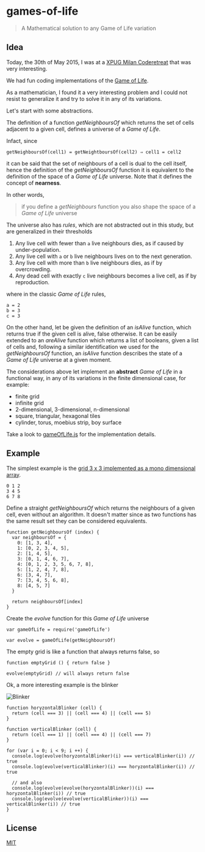 # games-of-life

> A Mathematical solution to any Game of Life variation

## Idea

Today, the 30th of May 2015, I was at a [XPUG Milan Coderetreat](http://coderetreat.org/events/xpug-milan-coderetreat) that was very interesting.

We had fun coding implementations of the [Game of Life][1].

As a mathematician, I found it a very interesting problem and I could not resist to generalize it and try to solve it in any of its variations.

Let's start with some abstractions.

The definition of a function *getNeighboursOf* which returns the set of cells adjacent to a given cell, defines a universe of a *Game of Life*.

Infact, since

    getNeighboursOf(cell1) = getNeightboursOf(cell2) ⇒ cell1 = cell2

it can be said that the set of neighbours of a cell is dual to the cell itself, hence the definition of the *getNeighboursOf* function it is equivalent to the definition of the space of a *Game of Life* universe. Note that it defines the concept of **nearness**.

In other words,

> if you define a *getNeighbours* function you also shape the space of a *Game of Life* universe

The universe also has *rules*, which are not abstracted out in this study, but are generalized in their thresholds

1. Any live cell with fewer than `a` live neighbours dies, as if caused by under-population.
2. Any live cell with `a` or `b` live neighbours lives on to the next generation.
3. Any live cell with more than `b` live neighbours dies, as if by overcrowding.
4. Any dead cell with exactly `c` live neighbours becomes a live cell, as if by reproduction.

where in the classic *Game of Life* rules,

    a = 2
    b = 3
    c = 3

On the other hand, let be given the definition of an *isAlive* function, which returns true if the given cell is alive, false otherwise.
It can be easily extended to an *areAlive* function which returns a list of booleans, given a list of cells and, following a similar identification we used for the *getNeighboursOf* function, an *isAlive* function describes the state of a *Game of Life* universe at a given moment.

The considerations above let implement an **abstract** *Game of Life* in a functional way, in any of its variations in the finite dimensional case, for example:

* finite grid
* infinite grid
* 2-dimensional, 3-dimensional, n-dimensional
* square, triangular, hexagonal tiles
* cylinder, torus, moebius strip, boy surface

Take a look to [gameOfLife.js](https://github.com/fibo/games-of-life/blob/master/src/gameOfLife.js) for the implementation details.

## Example

The simplest example is the [grid 3 x 3 implemented as a mono dimensional array](https://github.com/fibo/games-of-life/blob/master/test/grid3x3AsMonodimensionalArray.js).

```
0 1 2
3 4 5
6 7 8
```

Define a straight *getNeighboursOf* which returns the neighbours of a given cell, even without an algorithm. It doesn't matter since as two functions has the same result set they can be considered equivalents.

```
function getNeighboursOf (index) {
  var neighboursOf = {
    0: [1, 3, 4],
    1: [0, 2, 3, 4, 5],
    2: [1, 4, 5],
    3: [0, 1, 4, 6, 7],
    4: [0, 1, 2, 3, 5, 6, 7, 8],
    5: [1, 2, 4, 7, 8],
    6: [3, 4, 7],
    7: [3, 4, 5, 6, 8],
    8: [4, 5, 7]
  }

  return neighboursOf[index]
}
```

Create the *evolve* function for this *Game of Life* universe

```
var gameOfLife = require('gameOfLife')

var evolve = gameOfLife(getNeighboursOf)
```

The empty grid is like a function that always returns false, so

```
function emptyGrid () { return false }

evolve(emptyGrid) // will always return false
```

Ok, a more interesting example is the blinker

![Blinker](http://upload.wikimedia.org/wikipedia/commons/9/95/Game_of_life_blinker.gif)

```
function horyzontalBlinker (cell) {
  return (cell === 3) || (cell === 4) || (cell === 5)
} 

function verticalBlinker (cell) {
  return (cell === 1) || (cell === 4) || (cell === 7)
} 

for (var i = 0; i < 9; i ++) {
  console.log(evolve(horyzontalBlinker)(i) === verticalBlinker(i)) // true
  console.log(evolve(verticalBlinker)(i) === horyzontalBlinker(i)) // true

  // and also
  console.log(evolve(evolve(horyzontalBlinker))(i) === horyzontalBlinker(i)) // true
  console.log(evolve(evolve(verticalBlinker))(i) === verticalBlinker(i)) // true
}
```

## License

[MIT](http://g14n.info/mit-license)

[1]: http://en.wikipedia.org/wiki/Conway%27s_Game_of_Life "Game of Life"

